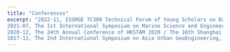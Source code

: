 ```yaml
---
title: "Conferences"
excerpt: "2022-11, ISSMGE TC309 Technical Forum of Young Scholars on Data-driven Modelling of Soil Behaviours with Geotechnical Applications, *Hong Kong SAR*<br />
2021-07, The 1st International Symposium on Marine Science and Engineering for Young Scientists and Postgraduates, *Guangzhou, China*<br />
2020-12, The 24th Annual Conference of HKSTAM 2020 / The 16th Shanghai – Hong Kong Forum on Mechanics and Its Application, *Hong Kong SAR* (**Best oral presentation award**)<br />
2017-11, The 2nd International Symposium on Asia Urban GeoEngineering, *Changsha, China*"
---
```


